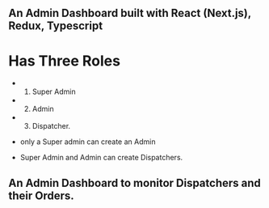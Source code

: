 ## An Admin Dashboard built with React (Next.js), Redux, Typescript

# Has Three Roles 
* 1. Super Admin
* 2. Admin
* 3. Dispatcher.

* only a Super admin can create an Admin
* Super Admin and Admin can create Dispatchers.

## An Admin Dashboard to monitor Dispatchers and their Orders.